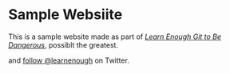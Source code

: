 # Sample Websiite
This is a sample website made as part of [*Learn Enough Git to Be Dangerous*](https://www.learnenough.com/git-tutorial), possiblt the greatest.

and [follow @learnenough](https://twitter.com/learnenough) on Twitter.